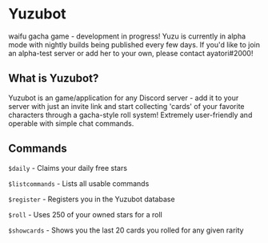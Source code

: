 # Yuzubot
waifu gacha game - development in progress! Yuzu is currently in alpha mode with nightly builds being published every few days. If you'd like to join an alpha-test server or add her to your own, please contact ayatori#2000!

## What is Yuzubot?
Yuzubot is an game/application for any Discord server - add it to your server with just an invite link and start collecting 'cards' of your favorite characters through a gacha-style roll system! Extremely user-friendly and operable with simple chat commands.

## Commands
`$daily` - Claims your daily free stars

`$listcommands` - Lists all usable commands

`$register` - Registers you in the Yuzubot database

`$roll` - Uses 250 of your owned stars for a roll

`$showcards` - Shows you the last 20 cards you rolled for any given rarity
